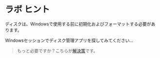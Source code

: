 # ラボ ヒント

ディスクは、Windowsで使用する前に初期化およびフォーマットする必要があります。

Windowsセッションでディスク管理アプリを探してみてください...

> もっと必要ですか？こちらが[解決策](solution_jp.md)です。
